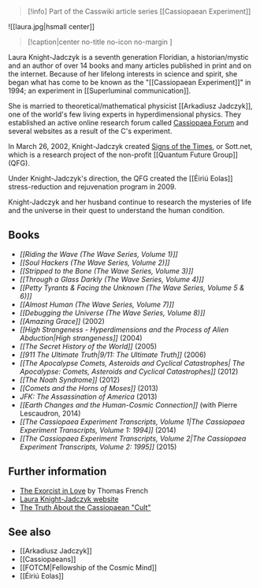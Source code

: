 > [!info] Part of the Casswiki article series [[Cassiopaean Experiment]]

![[laura.jpg|hsmall center]]
> [!caption|center no-title no-icon no-margin ]
> 
Laura Knight-Jadczyk is a seventh generation Floridian, a historian/mystic and an author of over 14 books and many articles published in print and on the internet. Because of her lifelong interests in science and spirit, she began what has come to be known as the "[[Cassiopaean Experiment]]" in 1994; an experiment in [[Superluminal communication]].

She is married to theoretical/mathematical physicist [[Arkadiusz Jadczyk]], one of the world's few living experts in hyperdimensional physics. They established an active online research forum called [Cassiopaea Forum](https://cassiopaea.org/forum/index.php) and several websites as a result of the C's experiment.

In March 26, 2002, Knight-Jadczyk created [Signs of the Times](http://www.sott.net/), or Sott.net, which is a research project of the non-profit [[Quantum Future Group]] (QFG).

Under Knight-Jadczyk's direction, the QFG created the [[Éiriú Eolas]] stress-reduction and rejuvenation program in 2009.

Knight-Jadczyk and her husband continue to research the mysteries of life and the universe in their quest to understand the human condition.

Books
-----

*   _[[Riding the Wave (The Wave Series, Volume 1)]]_
*   _[[Soul Hackers (The Wave Series, Volume 2)]]_
*   _[[Stripped to the Bone (The Wave Series, Volume 3)]]_
*   _[[Through a Glass Darkly (The Wave Series, Volume 4)]]_
*   _[[Petty Tyrants & Facing the Unknown (The Wave Series, Volume 5 & 6)]]_
*   _[[Almost Human (The Wave Series, Volume 7)]]_
*   _[[Debugging the Universe (The Wave Series, Volume 8)]]_
*   _[[Amazing Grace]]_ (2002)
*   _[[High Strangeness - Hyperdimensions and the Process of Alien Abduction|High strangeness]]_ (2004)
*   _[[The Secret History of the World]]_ (2005)
*   _[[911 The Ultimate Truth|9/11: The Ultimate Truth]]_ (2006)
*   _[[The Apocalypse Comets, Asteroids and Cyclical Catastrophes| The Apocalypse: Comets, Asteroids and Cyclical Catastrophes]]_ (2012)
*   _[[The Noah Syndrome]]_ (2012)
*   _[[Comets and the Horns of Moses]]_ (2013)
*   _JFK: The Assassination of America_ (2013)
*   _[[Earth Changes and the Human-Cosmic Connection]]_ (with Pierre Lescaudron, 2014)
*   _[[The Cassiopaea Experiment Transcripts, Volume 1|The Cassiopaea Experiment Transcripts, Volume 1: 1994]]_ (2014)
*   _[[The Cassiopaea Experiment Transcripts, Volume 2|The Cassiopaea Experiment Transcripts, Volume 2: 1995]]_ (2015)

Further information
-------------------

*   [The Exorcist in Love](http://www.sptimes.com/News/webspecials/exorcist/index.html) by Thomas French
*   [Laura Knight-Jadczyk website](http://laura-knight-jadczyk.com/)
*   [The Truth About the Cassiopaean "Cult"](http://cassiopaea-cult.com/)

See also
--------

*   [[Arkadiusz Jadczyk]]
*   [[Cassiopaeans]]
*   [[FOTCM|Fellowship of the Cosmic Mind]]
*   [[Éiriú Eolas]]